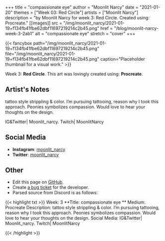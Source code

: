 +++
title =       "compassionate eye"
author =      "Moonlit Narcy"
date =        "2021-01-20"
themes =      ["Week 03: Red Circle"]
artists =     ["Moonlit Narcy"]
description = "by Moonlit Narcy for week 3: Red Circle. Created using: Procreate."
[[images]]
              src = "/img/moonlit_narcy/2021-01-19+f134fb41fbe62dbf11697219214c2b45.png"
              href = "/blog/moonlit-narcy-week-3-2ab1"
              alt = "compassionate eye"
              stretch = "cover"
+++


{{< fancybox path="/img/moonlit_narcy/2021-01-19+f134fb41fbe62dbf11697219214c2b45.png" file="/img/moonlit_narcy/2021-01-19+f134fb41fbe62dbf11697219214c2b45.png" caption="Placeholder thumbnail for a visual work." >}}


Week 3: **Red Circle**. This art was lovingly created using: **Procreate**.

## Artist's Notes

tattoo style strippling & color. I’m pursuing tattooing, reason why I took this approach. Peonies symbolizes compassion. Would love to hear your thoughts on the design. 

IG&Twitter| Moonlit_narcy. Twitch| MoonlitNarcy

## Social Media

- **Instagram**: <a href='https://instagram.com/moonlit_narcy' target='_blank'>moonlit_narcy</a>
- **Twitter**: <a href='https://twitter.com/moonlit_narcy' target='_blank'>moonlit_narcy</a>


## Other

- Edit this page on [GitHub](https://github.com/teaminkling/web-refresh/edit/main/content/blog/moonlit-narcy-week-3-2ab1.md).
- Create [a bug ticket](https://github.com/teaminkling/web-refresh/issues/new?assignees=&labels=bug&template=problem-report.md&title=) for the developer.
- Parsed source from Discord is as follows:

{{< highlight txt >}}
Week: 3
**Title:  compassionate eye **
Medium: Procreate
Description: tattoo style strippling & color. I’m pursuing tattooing, reason why I took this approach. Peonies symbolizes compassion. Would love to hear your thoughts on the design. 
Social Media: IG&Twitter| Moonlit_narcy. Twitch| MoonlitNarcy


{{< /highlight >}}